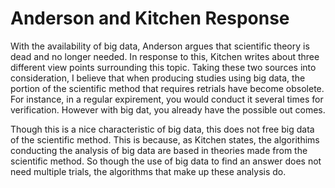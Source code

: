 # Anderson and Kitchen Response

With the availability of big data, Anderson argues that scientific theory is dead and no longer needed. In response to this, Kitchen writes about three different view points surrounding this topic. Taking these two sources into consideration, I believe that when producing studies using big data, the portion of the scientific method that requires retrials have become obsolete. For instance, in a regular expirement, you would conduct it several times for verification. However with big dat, you already have the possible out comes. 

Though this is a nice characteristic of big data, this does not free big data of the scientific method. This is because, as Kitchen states, the algorithims conducting the analysis of big data are based in theories made from the scientific method. So though the use of big data to find an answer does not need multiple trials, the algorithms that make up these analysis do.

